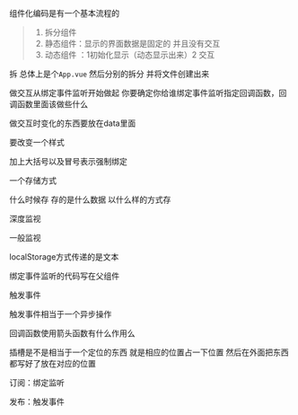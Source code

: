 组件化编码是有一个基本流程的

>
>
>1. 拆分组件
>2. 静态组件：显示的界面数据是固定的 并且没有交互 
>3. 动态组件 ：1初始化显示（动态显示出来）2 交互

拆 总体上是个`App.vue` 然后分别的拆分 并将文件创建出来

做交互从绑定事件监听开始做起 你要确定你给谁绑定事件监听指定回调函数，回调函数里面该做些什么



做交互时变化的东西要放在data里面

要改变一个样式

加上大括号以及冒号表示强制绑定

一个存储方式

什么时候存 存的是什么数据 以什么样的方式存 

深度监视

一般监视



localStorage方式传递的是文本

绑定事件监听的代码写在父组件

触发事件 

触发事件相当于一个异步操作

回调函数使用箭头函数有什么作用么

插槽是不是相当于一个定位的东西 就是相应的位置占一下位置 然后在外面把东西都写好了放在对应的位置



订阅：绑定监听

发布：触发事件